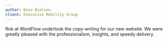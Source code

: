 ```yaml
---
author: Nino Nielson
client: Executive Mobility Group
---
```

Rob at WordFlow undertook the copy-writing for our new website. We were greatly pleased with the professionalism, insights, and speedy delivery.

